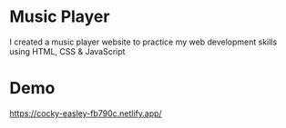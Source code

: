# Music Player
I created a music player website to practice my web development skills using HTML, CSS &amp; JavaScript

# Demo
https://cocky-easley-fb790c.netlify.app/
